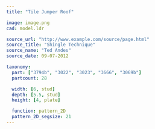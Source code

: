 ```yaml
---
title: "Tile Jumper Roof"

image: image.png
cad: model.ldr

source_url: "http://www.example.com/source/page.html"
source_title: "Shingle Technique"
source_name: "Ted Andes"
source_date: 09-07-2012

taxonomy:
  part: ["3794b", "3022", "3023", "3666", "3069b"]
  partcount: 28

  width: [6, stud]
  depth: [5.5, stud]
  height: [4, plate]

  function: pattern_2D
  pattern_2D_segsize: 21
---
```


